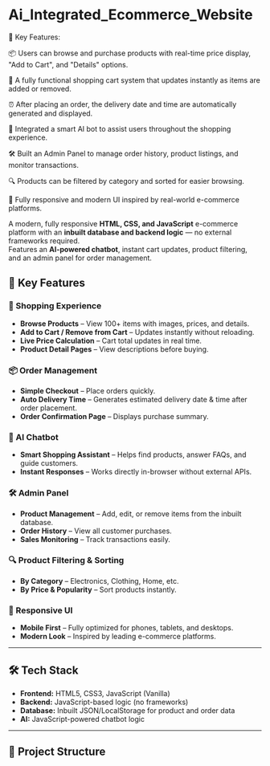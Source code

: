 # Ai_Integrated_Ecommerce_Website
🔹 Key Features:

📦 Users can browse and purchase products with real-time price display, "Add to Cart", and "Details" options.

🛒 A fully functional shopping cart system that updates instantly as items are added or removed.

⏰ After placing an order, the delivery date and time are automatically generated and displayed.

🤖 Integrated a smart AI bot to assist users throughout the shopping experience.

🛠️ Built an Admin Panel to manage order history, product listings, and monitor transactions.

🔍 Products can be filtered by category and sorted for easier browsing.

📱 Fully responsive and modern UI inspired by real-world e-commerce platforms.


A modern, fully responsive **HTML, CSS, and JavaScript** e-commerce platform with an **inbuilt database and backend logic** — no external frameworks required.  
Features an **AI-powered chatbot**, instant cart updates, product filtering, and an admin panel for order management.

## 🚀 Key Features

### 🛒 Shopping Experience
- **Browse Products** – View 100+ items with images, prices, and details.
- **Add to Cart / Remove from Cart** – Updates instantly without reloading.
- **Live Price Calculation** – Cart total updates in real time.
- **Product Detail Pages** – View descriptions before buying.

### 📦 Order Management
- **Simple Checkout** – Place orders quickly.
- **Auto Delivery Time** – Generates estimated delivery date & time after order placement.
- **Order Confirmation Page** – Displays purchase summary.

### 🤖 AI Chatbot
- **Smart Shopping Assistant** – Helps find products, answer FAQs, and guide customers.
- **Instant Responses** – Works directly in-browser without external APIs.

### 🛠️ Admin Panel
- **Product Management** – Add, edit, or remove items from the inbuilt database.
- **Order History** – View all customer purchases.
- **Sales Monitoring** – Track transactions easily.

### 🔍 Product Filtering & Sorting
- **By Category** – Electronics, Clothing, Home, etc.
- **By Price & Popularity** – Sort products instantly.

### 📱 Responsive UI
- **Mobile First** – Fully optimized for phones, tablets, and desktops.
- **Modern Look** – Inspired by leading e-commerce platforms.

---

## 🛠️ Tech Stack

- **Frontend:** HTML5, CSS3, JavaScript (Vanilla)
- **Backend:** JavaScript-based logic (no frameworks)
- **Database:** Inbuilt JSON/LocalStorage for product and order data
- **AI:** JavaScript-powered chatbot logic

---

## 📂 Project Structure

